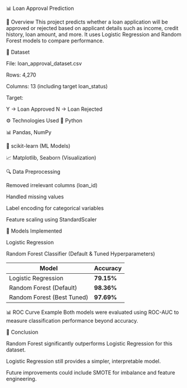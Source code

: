 📊 Loan Approval Prediction

📌 Overview
This project predicts whether a loan application will be approved or rejected based on applicant details such as income, credit history, loan amount, and more.
It uses Logistic Regression and Random Forest models to compare performance.

📂 Dataset

File: loan_approval_dataset.csv

Rows: 4,270

Columns: 13 (including target loan_status)

Target:

Y → Loan Approved
N → Loan Rejected

⚙️ Technologies Used
🐍 Python

📊 Pandas, NumPy

🤖 scikit-learn (ML Models)

📈 Matplotlib, Seaborn (Visualization)

🔍 Data Preprocessing

Removed irrelevant columns (loan_id)

Handled missing values

Label encoding for categorical variables

Feature scaling using StandardScaler

🤖 Models Implemented

Logistic Regression

Random Forest Classifier (Default & Tuned Hyperparameters)

| Model                      | Accuracy   |
| -------------------------- | ---------- |
| Logistic Regression        | **79.15%** |
| Random Forest (Default)    | **98.36%** |
| Random Forest (Best Tuned) | **97.69%** |

📊 ROC Curve Example
Both models were evaluated using ROC-AUC to measure classification performance beyond accuracy.

📌 Conclusion

Random Forest significantly outperforms Logistic Regression for this dataset.

Logistic Regression still provides a simpler, interpretable model.

Future improvements could include SMOTE for imbalance and feature engineering.
